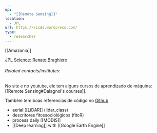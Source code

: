 ```yaml
---
up:
  - "[[Remote Sensing]]"
location:
  - JPL
url: https://ricds.wordpress.com/
type:
  - researcher
---
```

[[Amazonia]]

[JPL Science: Renato Braghiere](https://science.jpl.nasa.gov/people/braghiere/)
###### Related contacts/institutes:

No site e no youtube, ele tem alguns cursos de aprendizado de máquina: [[Remote Sensing#Dalagnol's courses]].

Também tem boas referencias de código no [Github](https://github.com/ricds)
- aerial [[LiDAR]] (lidar_class)
- descritores fitossociológicos (fitoR)
- process daily [[MODIS]]
- [[Deep learning]] with [[Google Earth Engine]]
